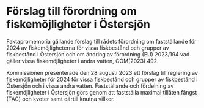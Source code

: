 # Förslag till förordning om fiskemöjligheter i Östersjön

Faktapromemoria gällande förslag till rådets förordning om fastställande för 2024 av fiskemöjligheterna för vissa fiskbestånd och grupper av fiskbestånd i Östersjön och om ändring av förordning (EU) 2023/194 vad gäller vissa fiskemöjligheter i andra vatten, COM(2023) 492.

Kommissionen presenterade den 28 augusti 2023 ett förslag till reglering av
fiskemöjligheter för 2024 för vissa fiskbestånd och grupper av fiskbestånd i
Östersjön och i vissa andra vatten. Fastställande och fördelning av
fiskemöjligheter i Östersjön görs genom att fastställa maximal tillåten fångst
(TAC) och kvoter samt därtill knutna villkor.
